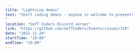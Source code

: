 ```yaml
---
title: "Lightning demos"
text: "Short coding demos - anyone is welcome to present!
"
location: "UofT Coders Discord server"
link: "https://github.com/UofTCoders/Events/issues/310"
date: "2021-11-24"
startTime: "18:00"
endTime: "19:00"
---
```

